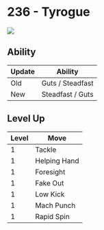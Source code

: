 # 236 - Tyrogue
![][236]

## Ability

Update | Ability
---    | ---
Old    | Guts / Steadfast
New    | Steadfast / Guts

## Level Up

Level | Move
---   | ---
  1   | Tackle
  1   | Helping Hand
  1   | Foresight
  1   | Fake Out
  1   | Low Kick
  1   | Mach Punch
  1   | Rapid Spin



[236]: /img/pokemon/236.png
